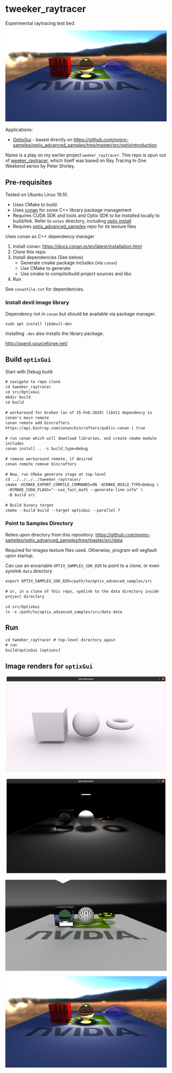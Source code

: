tweeker_raytracer
=================

Experimental raytracing test bed.

![intro Optix 10 - denoiser and env](assets/img/intro_10_altenv_light_1024pp.png)

Applications:

-	[OptixGui](src/OptixGui) - based directly on https://github.com/nvpro-samples/optix_advanced_samples/tree/master/src/optixIntroduction

Name is a play on my earlier project `weeker_raytracer`. This repo is spun out of [weeker_raytracer](https://github.com/idcrook/weeker_raytracer), which itself was based on Ray Tracing In One Weekend series by Peter Shirley.

Pre-requisites
--------------

Tested on Ubuntu Linux 19.10.

-	Uses CMake to build.
-	Uses [conan](https://conan.io/) for some C++ library package management
-	Requires CUDA SDK and tools and Optix SDK to be installed locally to build/link. Refer to `notes` directory, including [optix install](notes/optix/install.md)
-	Requires [optix_advanced_samples](https://github.com/nvpro-samples/optix_advanced_samples) repo for its texture files

Uses conan as C++ dependency manager

1.	Install conan: https://docs.conan.io/en/latest/installation.html
2.	Clone this repo:
3.	Install dependencies (See below)
	-	Generate cmake package includes (via `conan`\)
	-	Use CMake to generate
	-	Use cmake to compile/build project sources and libs
4.	Run

See `conanfile.txt` for dependencies.

### Install devil image library

Dependency not in `conan` but should be available via package manager.

```shell
sudo apt install libdevil-dev
```

Installing `-dev` also installs the library package.

http://openil.sourceforge.net/

Build `optixGui`
----------------

Start with Debug build

```shell
# navigate to repo clone
cd tweeker_raytracer
cd src/OptixGui
mkdir build
cd build

# workaround for broken (as of 15-Feb-2020) libX11 dependency in conan's main remote
conan remote add bincrafters https://api.bintray.com/conan/bincrafters/public-conan | true

# run conan which will download libraries, and create cmake module includes
conan install .. -s build_type=Debug

# remove workaround remote, if desired
conan remote remove bincrafters

# Now, run CMake generate stage at top-level
cd ../../../../tweeker_raytracer/
cmake -DCMAKE_EXPORT_COMPILE_COMMANDS=ON -DCMAKE_BUILD_TYPE=Debug \
 -DCMAKE_CUDA_FLAGS="--use_fast_math --generate-line-info" \
 -B build src

# Build binary target
cmake --build build --target optixGui --parallel 7
```

### Point to Samples Directory

Relies upon directory from this repository: https://github.com/nvpro-samples/optix_advanced_samples/tree/master/src/data

Required for images texture files used. Otherwise, program will segfault upon startup.

Can use an envariable `OPTIX_SAMPLES_SDK_DIR` to point to a clone, or even symlink `data` directory

```shell
export OPTIX_SAMPLES_SDK_DIR=/path/to/optix_advanced_samples/src

# or, in a clone of this repo, symlink to the data directory inside project directory

cd src/OptixGui
ln -s /path/to/optix_advanced_samples/src/data data
```

Run
---

```shell
cd tweeker_raytracer # top-level directory again
# run
build/optixGui [options]
```

Image renders for `optixGui`
----------------------------

![intro Optix 04 - shapes](assets/img/intro_04.png)

![intro Optix 06 - alternative camera projections nested materials](assets/img/intro_06.png)

![intro Optix 07 - image textures including environment map](assets/img/intro_07.png)

![intro Optix 10 - denoiser and env](assets/img/intro_10_altenv_light_1024pp.png)
